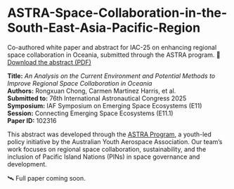 # ASTRA-Space-Collaboration-in-the-South-East-Asia-Pacific-Region
Co-authored white paper and abstract for IAC-25 on enhancing regional space collaboration in Oceania, submitted through the ASTRA program.
📄 [Download the abstract (PDF)](./IAC-25,E11,1,x102316.brief-ext.pdf)

**Title:** *An Analysis on the Current Environment and Potential Methods to Improve Regional Space Collaboration in Oceania*  
**Authors:** Rongxuan Chong, Carmen Martinez Harris, et al.  
**Submitted to:** 76th International Astronautical Congress 2025  
**Symposium:** IAF Symposium on Emerging Space Ecosystems (E11)  
**Session:** Connecting Emerging Space Ecosystems (E11.1)  
**Paper ID:** 102316  

This abstract was developed through the [ASTRA Program](https://ayaa.com.au/astra), a youth-led policy initiative by the Australian Youth Aerospace Association. Our team’s work focuses on regional space collaboration, sustainability, and the inclusion of Pacific Island Nations (PINs) in space governance and development.

🛰️ Full paper coming soon.
